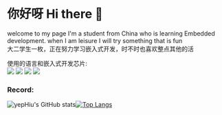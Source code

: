 # 你好呀 Hi there 👋  

welcome to my page
I'm a student from China who is learning Embedded development. when I am leisure I will try something that is fun  
大二学生一枚，正在努力学习嵌入式开发，时不时也喜欢整点其他的活

使用的语言和嵌入式开发芯片:  
![](https://img.shields.io/badge/Clang--blue)
![](https://img.shields.io/badge/python-3.10-blueviolet)
![](https://img.shields.io/badge/stm32-f4xx-brightgreen)
![](https://img.shields.io/badge/stm32-f1xx-blue)

### Record:  
![yepHiu's GitHub stats](https://github-readme-stats.vercel.app/api?username=yepHiu&show_icons=true&bg_color=45,4158D0,C850C0,FFCC70)[![Top Langs](https://github-readme-stats.vercel.app/api/top-langs/?username=yepHiu&layout=compact)](https://github.com/anuraghazra/github-readme-stats)
